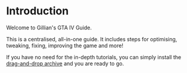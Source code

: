# Introduction

Welcome to Gillian's GTA IV Guide.

This is a centralised, all-in-one guide. It includes steps for optimising, tweaking, fixing, improving the game and more!

If you have no need for the in-depth tutorials, you can simply install the [drag-and-drop archive](archive.md) and you are ready to go.


